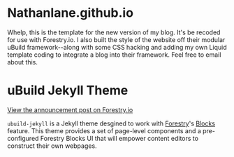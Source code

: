 
# Nathanlane.github.io

Whelp, this is the template for the new version of my blog. It's be recoded for use with Forestry.io. I also built the style of the website off their modular uBuild framework--along with some CSS hacking and adding my own Liquid template coding to integrate a blog into their framework. Feel free to email about this.

# uBuild Jekyll Theme

[View the announcement post on Forestry.io](https://forestry.io/blog/ubuild-a-new-theme-for-static-sites-using-blocks/#/)

`ubuild-jekyll` is a Jekyll theme desgined to work with [Forestry](https://forestry.io/)'s [Blocks](https://forestry.io/blog/blocks-give-your-editors-the-power-to-build-pages/) feature.  This theme provides a set of page-level components and a pre-configured Forestry Blocks UI that will empower content editors to construct their own webpages.
